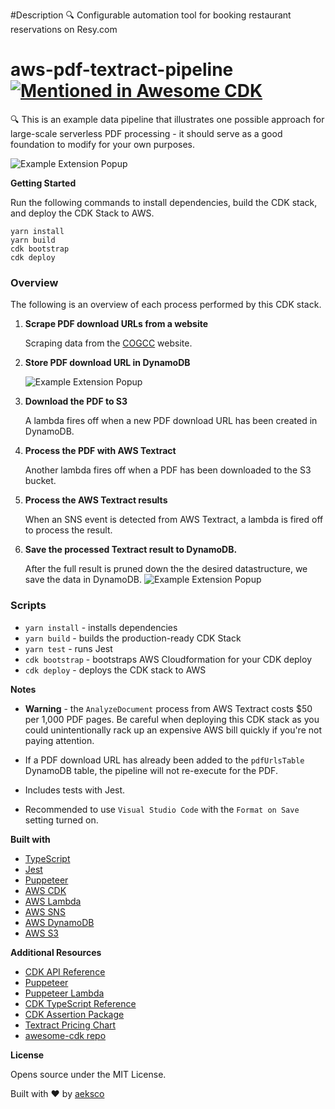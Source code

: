 #Description :mag: Configurable automation tool for booking restaurant reservations on Resy.com






# aws-pdf-textract-pipeline [![Mentioned in Awesome CDK](https://awesome.re/mentioned-badge.svg)](https://github.com/kolomied/awesome-cdk)


:mag: 
This is an example data pipeline that illustrates one possible approach for large-scale serverless PDF processing - it should serve as a good foundation to modify for your own purposes.

![Example Extension Popup](https://i.imgur.com/3F89JQK.png "Example Extension Popup")

<!-- https://cloudcraft.co/view/e135397e-a673-411e-9ee7-05a5618052b2?key=R-OLiwplnkA9dtQxtkVqOw&interactive=true&embed=true -->

**Getting Started**

Run the following commands to install dependencies, build the CDK stack, and deploy the CDK Stack to AWS.

```
yarn install
yarn build
cdk bootstrap
cdk deploy
```

### Overview

The following is an overview of each process performed by this CDK stack.

1. **Scrape PDF download URLs from a website**

   Scraping data from the [COGCC](https://cogcc.state.co.us/) website.

2. **Store PDF download URL in DynamoDB**

   ![Example Extension Popup](https://i.imgur.com/bmFJGDW.png "Example Extension Popup")

3. **Download the PDF to S3**

   A lambda fires off when a new PDF download URL has been created in DynamoDB.

4. **Process the PDF with AWS Textract**

   Another lambda fires off when a PDF has been downloaded to the S3 bucket.

5. **Process the AWS Textract results**

   When an SNS event is detected from AWS Textract, a lambda is fired off to process the result.

6. **Save the processed Textract result to DynamoDB.**

   After the full result is pruned down the the desired datastructure, we save the data in DynamoDB.
   ![Example Extension Popup](https://i.imgur.com/HkTtLmi.png "Example Extension Popup")

### Scripts

- `yarn install` - installs dependencies
- `yarn build` - builds the production-ready CDK Stack
- `yarn test` - runs Jest
- `cdk bootstrap` - bootstraps AWS Cloudformation for your CDK deploy
- `cdk deploy` - deploys the CDK stack to AWS

**Notes**

- **Warning** - the `AnalyzeDocument` process from AWS Textract costs \$50 per 1,000 PDF pages. Be careful when deploying this CDK stack as you could unintentionally rack up an expensive AWS bill quickly if you're not paying attention.

- If a PDF download URL has already been added to the `pdfUrlsTable` DynamoDB table, the pipeline will not re-execute for the PDF.

- Includes tests with Jest.

- Recommended to use `Visual Studio Code` with the `Format on Save` setting turned on.

**Built with**

- [TypeScript](https://www.typescriptlang.org/)
- [Jest](https://jestjs.io)
- [Puppeteer](https://jestjs.io)
- [AWS CDK](https://aws.amazon.com/cdk/)
- [AWS Lambda](https://aws.amazon.com/lambda/)
- [AWS SNS](https://aws.amazon.com/sns/)
- [AWS DynamoDB](https://aws.amazon.com/dynamodb/)
- [AWS S3](https://aws.amazon.com/s3/)

**Additional Resources**

- [CDK API Reference](https://docs.aws.amazon.com/cdk/api/latest/docs/aws-construct-library.html)
- [Puppeteer](https://github.com/puppeteer/puppeteer)
- [Puppeteer Lambda](https://github.com/alixaxel/chrome-aws-lambda)
- [CDK TypeScript Reference](https://docs.aws.amazon.com/cdk/api/latest/typescript/api/index.html)
- [CDK Assertion Package](https://github.com/aws/aws-cdk/tree/master/packages/%40aws-cdk/assert)
- [Textract Pricing Chart](https://aws.amazon.com/textract/pricing/)
- [awesome-cdk repo](https://github.com/eladb/awesome-cdk)

**License**

Opens source under the MIT License.

Built with :heart: by [aeksco](https://twitter.com/aeksco)

<!-- Reddit Threads -->
<!-- https://www.reddit.com/r/aws/comments/fbwtr2/example_serverless_data_pipeline_for_crawling/ -->
<!-- https://www.reddit.com/r/serverless/comments/fbwsak/serverless_data_pipeline_for_crawling_pdfs_from/ -->
<!-- https://www.reddit.com/r/typescript/comments/fcy30x/example_serverless_data_pipeline_for_crawling/ -->
<!-- https://www.reddit.com/r/webdev/comments/fd65r2/example_serverless_data_pipeline_for_crawling/ -->
